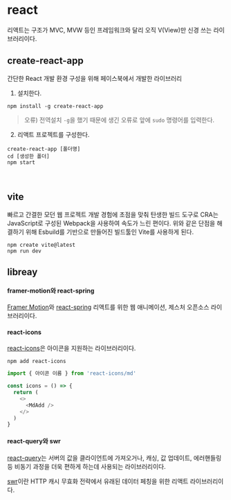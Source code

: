 # react

리액트는 구조가 MVC, MVW 등인 프레임워크와 달리 오직 V(View)만 신경 쓰는 라이브러리이다.

## create-react-app

간단한 React 개발 환경 구성을 위해 페이스북에서 개발한 라이브러리

1. 설치한다.

```console
npm install -g create-react-app
```

> 오류) 전역설치 `-g`을 했기 때문에 생긴 오류로 앞에 `sudo` 명령어를 입력한다.

2. 리액트 프로젝트를 구성한다.

```console
create-react-app [폴더명]
cd [생성한 폴더]
npm start
```

<br/>

## vite

빠르고 간결한 모던 웹 프로젝트 개발 경험에 초점을 맞춰 탄생한 빌드 도구로 CRA는 JavaScript로 구성된 Webpack을 사용하여 속도가 느린 편이다. 위와 같은 단점을 해결하기 위해 Esbuild를 기반으로 만들어진 빌드툴인 Vite를 사용하게 된다.

```console
npm create vite@latest
npm run dev
```

## libreay

#### framer-motion와 react-spring

[Framer Motion](https://www.framer.com/motion/)와 [react-spring](https://www.react-spring.dev/) 리액트를 위한 웹 애니메이션, 제스처 오픈소스 라이브러리이다.

#### react-icons

[react-icons](https://react-icons.github.io/react-icons/icons?name=ai)은 아이콘을 지원하는 라이브러리이다.

```console
npm add react-icons
```

```js
import { 아이콘 이름 } from 'react-icons/md'

const icons = () => {
  return (
    <>
      <MdAdd />
    </>
  )
}
```

#### react-query와 swr

[react-query](https://github.com/TanStack/query#readme)는 서버의 값을 클라이언트에 가져오거나, 캐싱, 값 업데이트, 에러핸들링 등 비동기 과정을 더욱 편하게 하는데 사용되는 라이브러리이다.

[swr](https://swr.vercel.app/ko)이란 HTTP 캐시 무효화 전략에서 유래된 데이터 페칭을 위한 리액트 라이브러리이다.

